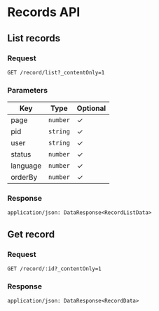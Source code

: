 # Records API

## List records

### Request

```
GET /record/list?_contentOnly=1
```

### Parameters

| Key | Type | Optional |
|-|-|-|
| page | `number` | ✓ |
| pid | `string` | ✓ |
| user | `string` | ✓ |
| status | `number` | ✓ |
| language | `number` | ✓ |
| orderBy | `number` | ✓ |

### Response

```
application/json: DataResponse<RecordListData>
```

## Get record

### Request

```
GET /record/:id?_contentOnly=1
```

### Response

```
application/json: DataResponse<RecordData>
```
